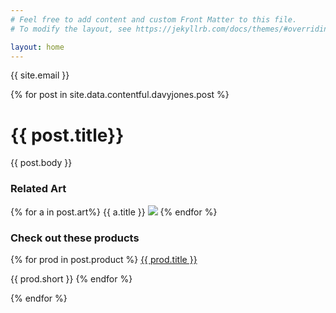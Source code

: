 ```yaml
---
# Feel free to add content and custom Front Matter to this file.
# To modify the layout, see https://jekyllrb.com/docs/themes/#overriding-theme-defaults

layout: home
---
```

{{ site.email }}

{% for post in site.data.contentful.davyjones.post %}
# {{ post.title}}
{{ post.body }}
### Related Art
{% for a in post.art%} 
{{ a.title }}
<img src="{{ a.image.url }}" style="max-width: 200px" />
{% endfor %}

### Check out these products
{% for prod in post.product %}
<a href="/{{ prod.slug}}">{{ prod.title }}</a>

{{ prod.short }}
{% endfor %}


{% endfor %}